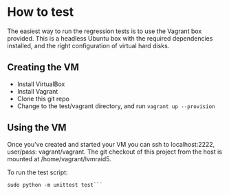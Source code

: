 # How to test

The easiest way to run the regression tests is to use the Vagrant box provided.  This is a headless Ubuntu box with the required dependencies installed, and the right configuration of virtual hard disks.

## Creating the VM

* Install VirtualBox
* Install Vagrant
* Clone this git repo
* Change to the test/vagrant directory, and run ```vagrant up --provision```

## Using the VM

Once you've created and started your VM you can ssh to localhost:2222, user/pass: vagrant/vagrant.  The git checkout of this project from the host is mounted at /home/vagrant/lvmraid5.

To run the test script:
```cd /home/vagrant/lvmraid5/test
sudo python -m unittest test``` 

